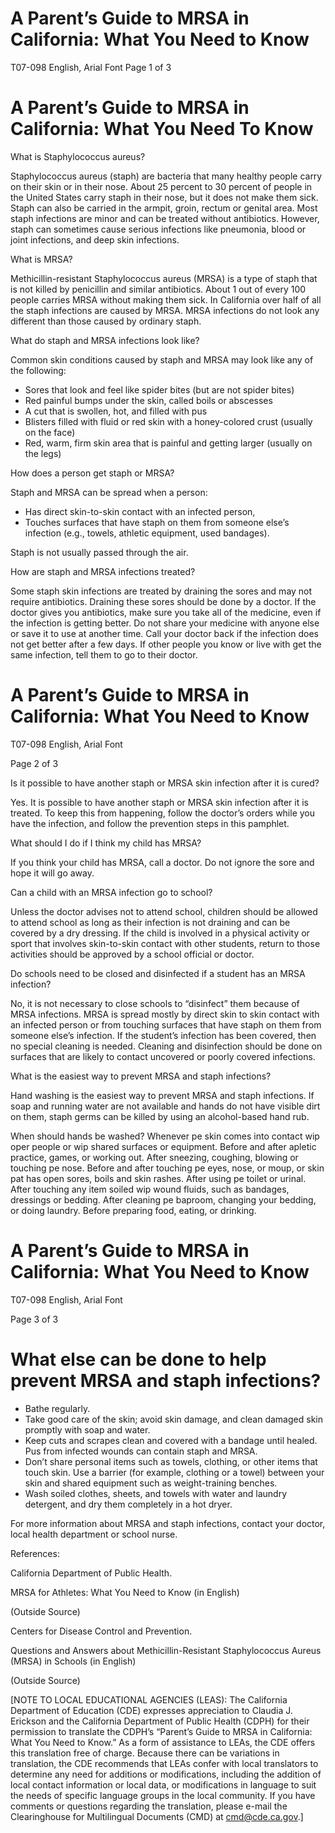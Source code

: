 # A Parent’s Guide to MRSA in California: What You Need to Know

T07-098 English, Arial Font
Page 1 of 3

# A Parent’s Guide to MRSA in California: What You Need To Know

What is Staphylococcus aureus?

Staphylococcus aureus (staph) are bacteria that many healthy people carry on their skin or in their nose. About 25 percent to 30 percent of people in the United States carry staph in their nose, but it does not make them sick. Staph can also be carried in the armpit, groin, rectum or genital area. Most staph infections are minor and can be treated without antibiotics. However, staph can sometimes cause serious infections like pneumonia, blood or joint infections, and deep skin infections.

What is MRSA?

Methicillin-resistant Staphylococcus aureus (MRSA) is a type of staph that is not killed by penicillin and similar antibiotics. About 1 out of every 100 people carries MRSA without making them sick. In California over half of all the staph infections are caused by MRSA. MRSA infections do not look any different than those caused by ordinary staph.

What do staph and MRSA infections look like?

Common skin conditions caused by staph and MRSA may look like any of the following:

- Sores that look and feel like spider bites (but are not spider bites)
- Red painful bumps under the skin, called boils or abscesses
- A cut that is swollen, hot, and filled with pus
- Blisters filled with fluid or red skin with a honey-colored crust (usually on the face)
- Red, warm, firm skin area that is painful and getting larger (usually on the legs)

How does a person get staph or MRSA?

Staph and MRSA can be spread when a person:

- Has direct skin-to-skin contact with an infected person,
- Touches surfaces that have staph on them from someone else’s infection (e.g., towels, athletic equipment, used bandages).

Staph is not usually passed through the air.

How are staph and MRSA infections treated?

Some staph skin infections are treated by draining the sores and may not require antibiotics. Draining these sores should be done by a doctor. If the doctor gives you antibiotics, make sure you take all of the medicine, even if the infection is getting better. Do not share your medicine with anyone else or save it to use at another time. Call your doctor back if the infection does not get better after a few days. If other people you know or live with get the same infection, tell them to go to their doctor.
# A Parent’s Guide to MRSA in California: What You Need to Know

T07-098 English, Arial Font

Page 2 of 3

Is it possible to have another staph or MRSA skin infection after it is cured?

Yes. It is possible to have another staph or MRSA skin infection after it is treated. To keep this from happening, follow the doctor’s orders while you have the infection, and follow the prevention steps in this pamphlet.

What should I do if I think my child has MRSA?

If you think your child has MRSA, call a doctor. Do not ignore the sore and hope it will go away.

Can a child with an MRSA infection go to school?

Unless the doctor advises not to attend school, children should be allowed to attend school as long as their infection is not draining and can be covered by a dry dressing. If the child is involved in a physical activity or sport that involves skin-to-skin contact with other students, return to those activities should be approved by a school official or doctor.

Do schools need to be closed and disinfected if a student has an MRSA infection?

No, it is not necessary to close schools to “disinfect” them because of MRSA infections. MRSA is spread mostly by direct skin to skin contact with an infected person or from touching surfaces that have staph on them from someone else’s infection. If the student’s infection has been covered, then no special cleaning is needed. Cleaning and disinfection should be done on surfaces that are likely to contact uncovered or poorly covered infections.

What is the easiest way to prevent MRSA and staph infections?

Hand washing is the easiest way to prevent MRSA and staph infections. If soap and running water are not available and hands do not have visible dirt on them, staph germs can be killed by using an alcohol-based hand rub.

When should hands be washed?
Whenever pe skin comes into contact wip oper people or wip shared surfaces or equipment.
Before and after apletic practice, games, or working out.
After sneezing, coughing, blowing or touching pe nose.
Before and after touching pe eyes, nose, or moup, or skin pat has open sores, boils and skin rashes.
After using pe toilet or urinal.
After touching any item soiled wip wound fluids, such as bandages, dressings or bedding.
After cleaning pe baproom, changing your bedding, or doing laundry.
Before preparing food, eating, or drinking.
# A Parent’s Guide to MRSA in California: What You Need to Know

T07-098 English, Arial Font

Page 3 of 3

# What else can be done to help prevent MRSA and staph infections?

- Bathe regularly.
- Take good care of the skin; avoid skin damage, and clean damaged skin promptly with soap and water.
- Keep cuts and scrapes clean and covered with a bandage until healed. Pus from infected wounds can contain staph and MRSA.
- Don’t share personal items such as towels, clothing, or other items that touch skin. Use a barrier (for example, clothing or a towel) between your skin and shared equipment such as weight-training benches.
- Wash soiled clothes, sheets, and towels with water and laundry detergent, and dry them completely in a hot dryer.

For more information about MRSA and staph infections, contact your doctor, local health department or school nurse.

References:

California Department of Public Health.

MRSA for Athletes: What You Need to Know (in English)

(Outside Source)

Centers for Disease Control and Prevention.

Questions and Answers about Methicillin-Resistant Staphylococcus Aureus (MRSA) in Schools (in English)

(Outside Source)

[NOTE TO LOCAL EDUCATIONAL AGENCIES (LEAS): The California Department of Education (CDE) expresses appreciation to Claudia J. Erickson and the California Department of Public Health (CDPH) for their permission to translate the CDPH’s “Parent’s Guide to MRSA in California: What You Need to Know.” As a form of assistance to LEAs, the CDE offers this translation free of charge. Because there can be variations in translation, the CDE recommends that LEAs confer with local translators to determine any need for additions or modifications, including the addition of local contact information or local data, or modifications in language to suit the needs of specific language groups in the local community. If you have comments or questions regarding the translation, please e-mail the Clearinghouse for Multilingual Documents (CMD) at cmd@cde.ca.gov.]